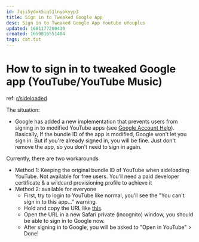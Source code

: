 ```yaml
---
id: 7qji5ydxk5iq51lnyokyyp3
title: Sign in to Tweaked Google App
desc: Sign in to Tweaked Google App Youtube uYouplus
updated: 1661177200430
created: 1659816551404
tags: cat.tut
---
```

# How to sign in to tweaked Google app (YouTube/YouTube Music)

ref: [r/sideloaded](https://www.reddit.com/r/sideloaded/comments/wh0g35/how_to_sign_in_to_tweaked_google_app/)

The situation:
- Google has added a new implementation that prevents users from signing in to modified YouTube apps (see [Google Account Help](https://support.google.com/accounts/answer/6010255?hl=en)). Basically, If the bundle ID of the app is modified, Google won't let you sign in. But if you're already signed in, you will be fine. Just don't remove the app, so you don't need to sign in again.

Currently, there are two workarounds
- Method 1: Keeping the original bundle ID of YouTube when sideloading YouTube. Not available for free users. You’ll need a paid developer certificate & a wildcard provisioning profile to achieve it
- Method 2: available for everyone
    - First, try to login to YouTube like normal, you’ll see the "You can't sign in to this app…" warning.
    - Hold and copy the URL like [this](https://camo.githubusercontent.com/be528e9123cba5a5348ddbf2912b70397c8a1e742d54df0a7a8d14bdfe152bfe/68747470733a2f2f6d656469612e646973636f72646170702e6e65742f6174746163686d656e74732f3835383635373535333738313232373537302f313030353035313538303530363139343030312f494d475f32303232303830355f3136353630312e6a7067).
    - Open the URL in a new Safari private (incognito) window, you should be able to sign in to Google now.
    - After signing in to Google, you will be asked to "Open in YouTube" > Done!